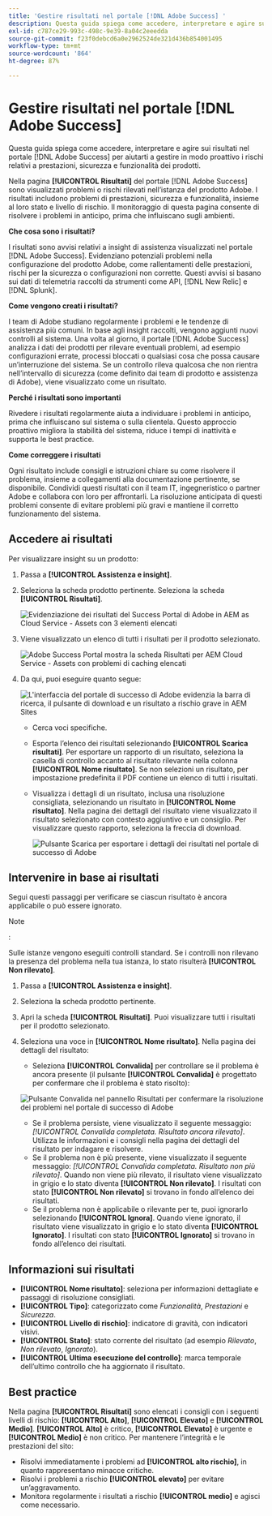 ```yaml
---
title: 'Gestire risultati nel portale [!DNL Adobe Success] '
description: Questa guida spiega come accedere, interpretare e agire sui risultati nel portale [!DNL Adobe Success] per aiutarti a gestire in modo proattivo i rischi relativi a prestazioni, sicurezza e funzionalità dei prodotti.
exl-id: c787ce29-993c-498c-9e39-8a04c2eeedda
source-git-commit: f23f0debcd6a0e2962524de321d436b854001495
workflow-type: tm+mt
source-wordcount: '864'
ht-degree: 87%

---
```


# Gestire risultati nel portale [!DNL Adobe Success]

Questa guida spiega come accedere, interpretare e agire sui risultati nel portale [!DNL Adobe Success] per aiutarti a gestire in modo proattivo i rischi relativi a prestazioni, sicurezza e funzionalità dei prodotti.

Nella pagina **[!UICONTROL Risultati]** del portale [!DNL Adobe Success] sono visualizzati problemi o rischi rilevati nell’istanza del prodotto Adobe. I risultati includono problemi di prestazioni, sicurezza e funzionalità, insieme al loro stato e livello di rischio. Il monitoraggio di questa pagina consente di risolvere i problemi in anticipo, prima che influiscano sugli ambienti.

**Che cosa sono i risultati?**

I risultati sono avvisi relativi a insight di assistenza visualizzati nel portale [!DNL Adobe Success]. Evidenziano potenziali problemi nella configurazione del prodotto Adobe, come rallentamenti delle prestazioni, rischi per la sicurezza o configurazioni non corrette. Questi avvisi si basano sui dati di telemetria raccolti da strumenti come API, [!DNL New Relic] e [!DNL Splunk].

**Come vengono creati i risultati?**

I team di Adobe studiano regolarmente i problemi e le tendenze di assistenza più comuni. In base agli insight raccolti, vengono aggiunti nuovi controlli al sistema. Una volta al giorno, il portale [!DNL Adobe Success] analizza i dati dei prodotti per rilevare eventuali problemi, ad esempio configurazioni errate, processi bloccati o qualsiasi cosa che possa causare un’interruzione del sistema. Se un controllo rileva qualcosa che non rientra nell’intervallo di sicurezza (come definito dai team di prodotto e assistenza di Adobe), viene visualizzato come un risultato.

**Perché i risultati sono importanti**

Rivedere i risultati regolarmente aiuta a individuare i problemi in anticipo, prima che influiscano sul sistema o sulla clientela. Questo approccio proattivo migliora la stabilità del sistema, riduce i tempi di inattività e supporta le best practice.

**Come correggere i risultati**

Ogni risultato include consigli e istruzioni chiare su come risolvere il problema, insieme a collegamenti alla documentazione pertinente, se disponibile. Condividi questi risultati con il team IT, ingegneristico o partner Adobe e collabora con loro per affrontarli. La risoluzione anticipata di questi problemi consente di evitare problemi più gravi e mantiene il corretto funzionamento del sistema.


## Accedere ai risultati

Per visualizzare insight su un prodotto:

1. Passa a **[!UICONTROL Assistenza e insight]**.
1. Seleziona la scheda prodotto pertinente. Seleziona la scheda **[!UICONTROL Risultati]**.

   ![Evidenziazione dei risultati del Success Portal di Adobe in AEM as Cloud Service - Assets con 3 elementi elencati](../../assets/asp-support-inisghts-findings.png "Visualizza i risultati per AEM Assets in Cloud Service")


1. Viene visualizzato un elenco di tutti i risultati per il prodotto selezionato.

   ![Adobe Success Portal mostra la scheda Risultati per AEM Cloud Service - Assets con problemi di caching elencati](../../assets/adobe-success-portal-findings.png "Visualizza i risultati relativi alla caching per AEM Assets in Cloud Service")

1. Da qui, puoi eseguire quanto segue:

   ![L&#39;interfaccia del portale di successo di Adobe evidenzia la barra di ricerca, il pulsante di download e un risultato a rischio grave in AEM Sites](../../assets/adobe-success-portal-download.png "Cerca, scarica o visualizza i risultati per AEM Sites in Cloud Service")

   * Cerca voci specifiche.
   * Esporta l’elenco dei risultati selezionando **[!UICONTROL Scarica risultati]**. Per esportare un rapporto di un risultato, seleziona la casella di controllo accanto al risultato rilevante nella colonna **[!UICONTROL Nome risultato]**. Se non selezioni un risultato, per impostazione predefinita il PDF contiene un elenco di tutti i risultati.
   * Visualizza i dettagli di un risultato, inclusa una risoluzione consigliata, selezionando un risultato in **[!UICONTROL Nome risultato]**. Nella pagina dei dettagli del risultato viene visualizzato il risultato selezionato con contesto aggiuntivo e un consiglio. Per visualizzare questo rapporto, seleziona la freccia di download.


     ![Pulsante Scarica per esportare i dettagli dei risultati nel portale di successo di Adobe](../../assets/findings-details.png "Scarica il report dei risultati")


## Intervenire in base ai risultati

Segui questi passaggi per verificare se ciascun risultato è ancora applicabile o può essere ignorato.

>[!NOTE]
>:
>
>Sulle istanze vengono eseguiti controlli standard. Se i controlli non rilevano la presenza del problema nella tua istanza, lo stato risulterà **[!UICONTROL Non rilevato]**.

1. Passa a **[!UICONTROL Assistenza e insight]**.
1. Seleziona la scheda prodotto pertinente.
1. Apri la scheda **[!UICONTROL Risultati]**. Puoi visualizzare tutti i risultati per il prodotto selezionato.
1. Seleziona una voce in **[!UICONTROL Nome risultato]**. Nella pagina dei dettagli del risultato:
   * Seleziona **[!UICONTROL Convalida]** per controllare se il problema è ancora presente (il pulsante **[!UICONTROL Convalida]** è progettato per confermare che il problema è stato risolto):

   ![Pulsante Convalida nel pannello Risultati per confermare la risoluzione dei problemi nel portale di successo di Adobe](../../assets/adobe-success-portal-validate.png "Pulsante Convalida")


   * Se il problema persiste, viene visualizzato il seguente messaggio: *[!UICONTROL Convalida completata. Risultato ancora rilevato]*. Utilizza le informazioni e i consigli nella pagina dei dettagli del risultato per indagare e risolvere.
   * Se il problema non è più presente, viene visualizzato il seguente messaggio: *[!UICONTROL Convalida completata. Risultato non più rilevato]*. Quando non viene più rilevato, il risultato viene visualizzato in grigio e lo stato diventa **[!UICONTROL Non rilevato]**. I risultati con stato **[!UICONTROL Non rilevato]** si trovano in fondo all’elenco dei risultati.
   * Se il problema non è applicabile o rilevante per te, puoi ignorarlo selezionando **[!UICONTROL Ignora]**. Quando viene ignorato, il risultato viene visualizzato in grigio e lo stato diventa **[!UICONTROL Ignorato]**.  I risultati con stato **[!UICONTROL Ignorato]** si trovano in fondo all’elenco dei risultati.

## Informazioni sui risultati

* **[!UICONTROL Nome risultato]**: seleziona per informazioni dettagliate e passaggi di risoluzione consigliati.
* **[!UICONTROL Tipo]**: categorizzato come *Funzionalità*, *Prestazioni* e *Sicurezza*.
* **[!UICONTROL Livello di rischio]**: indicatore di gravità, con indicatori visivi.
* **[!UICONTROL Stato]**: stato corrente del risultato (ad esempio *Rilevato*, *Non rilevato*, *Ignorato*).
* **[!UICONTROL Ultima esecuzione del controllo]**: marca temporale dell’ultimo controllo che ha aggiornato il risultato.


## Best practice

Nella pagina **[!UICONTROL Risultati]** sono elencati i consigli con i seguenti livelli di rischio: **[!UICONTROL Alto]**, **[!UICONTROL Elevato]** e **[!UICONTROL Medio]**. **[!UICONTROL Alto]** è critico, **[!UICONTROL Elevato]** è urgente e **[!UICONTROL Medio]** è non critico. Per mantenere l’integrità e le prestazioni del sito:

* Risolvi immediatamente i problemi ad **[!UICONTROL alto rischio]**, in quanto rappresentano minacce critiche.
* Risolvi i problemi a rischio **[!UICONTROL elevato]** per evitare un’aggravamento.
* Monitora regolarmente i risultati a rischio **[!UICONTROL medio]** e agisci come necessario.
